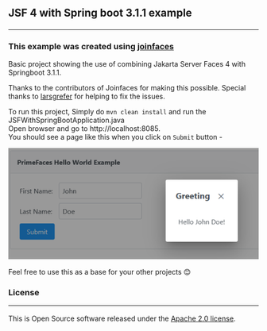 ## JSF 4 with Spring boot 3.1.1 example<hr>
### This example was created using [joinfaces](https://github.com/joinfaces/joinfaces)

Basic project showing the use of combining Jakarta Server Faces 4 with Springboot 3.1.1. 

Thanks to the contributors of Joinfaces for making this possible.
Special thanks to [larsgrefer](https://github.com/larsgrefer) for helping to fix the issues.

To run this project, Simply do ```mvn clean install``` and run the JSFWithSpringBootApplication.java
<br>Open browser and go to http://localhost:8085.
<br>You should see a page like this when you click on `Submit` button - 

<img src="src/main/resources/static/jsf-with-spring-boot.PNG" alt="page-jsf-with-spring-boot"/>

Feel free to use this as a base for your other projects 😊

### License<hr>
This is Open Source software released under the [Apache 2.0 license](https://www.apache.org/licenses/LICENSE-2.0.html).